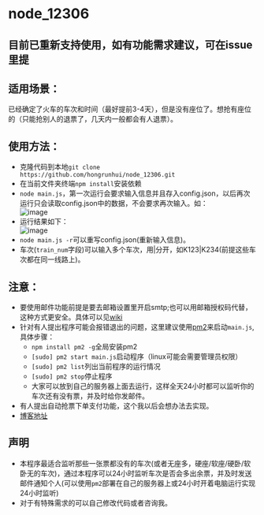 # node_12306
## 目前已重新支持使用，如有功能需求建议，可在issue里提
## 适用场景：
已经确定了火车的车次和时间（最好提前3-4天），但是没有座位了。想抢有座位的（只能抢别人的退票了，几天内一般都会有人退票）。
## 使用方法：
  * 克隆代码到本地``` git clone https://github.com/hongrunhui/node_12306.git ``` 
  * 在当前文件夹终端``` npm install ```安装依赖
  * ```node main.js```，第一次运行会要求输入信息并且存入config.json，以后再次运行只会读取config.json中的数据，不会要求再次输入。如：<br/>
  ![image](https://cloud.githubusercontent.com/assets/9162319/24579567/816b61aa-172a-11e7-937b-84d7ff716a0e.png)
  * 运行结果如下：<br/>
  ![image](https://cloud.githubusercontent.com/assets/9162319/24579618/4979af30-172b-11e7-94b3-9feaa5053541.png)
  * ```node main.js -r```可以重写config.json(重新输入信息)。
  * 车次(```train_num```字段)可以输入多个车次，用|分开，如K123|K234(前提这些车次都在同一线路上)。
  
## 注意：
  * 要使用邮件功能前提是要去邮箱设置里开启smtp;也可以用邮箱授权码代替，这种方式更安全。具体可以见[wiki](https://github.com/hongrunhui/node_12306/wiki/%E9%82%AE%E7%AE%B1%E8%AE%A4%E8%AF%81%E9%94%99%E8%AF%AF%E8%A7%A3%E5%86%B3%E5%8A%9E%E6%B3%95)
  * 针对有人提出程序可能会报错退出的问题，这里建议使用[pm2](http://pm2.keymetrics.io/)来启动```main.js```,具体步骤：
 	  * ```npm install pm2 -g```全局安装pm2
 	  * ```[sudo] pm2 start main.js```启动程序（linux可能会需要管理员权限）
    * ```[sudo] pm2 list```列出当前程序的运行情况
    * ```[sudo] pm2 stop```停止程序
    * 大家可以放到自己的服务器上面去运行，这样全天24小时都可以监听你的车次还有没有票，并及时给你发邮件。
  * 有人提出自动抢票下单支付功能，这个我以后会想办法去实现。
  * [博客地址](http://www.cnblogs.com/hongrunhui/p/6284192.html)

## 声明
  * 本程序最适合监听那些一张票都没有的车次(或者无座多，硬座/软座/硬卧/软卧无的车次)，通过本程序可以24小时监听车次是否会多出余票，并及时发送邮件通知个人(可以使用```pm2```部署在自己的服务器上或24小时开着电脑运行实现24小时监听)
  * 对于有特殊需求的可以自己修改代码或者咨询我。